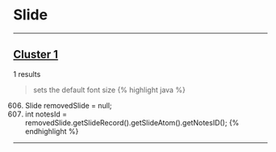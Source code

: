 # Slide

***

## [Cluster 1](./1)
1 results
> sets the default font size 
{% highlight java %}
606. Slide removedSlide = null;
638.   int notesId = removedSlide.getSlideRecord().getSlideAtom().getNotesID();
{% endhighlight %}

***


